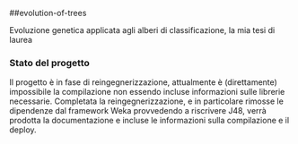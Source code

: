 ##evolution-of-trees

Evoluzione genetica applicata agli alberi di classificazione, la mia tesi di laurea

### Stato del progetto

Il progetto è in fase di reingegnerizzazione, attualmente è (direttamente) impossibile la compilazione non essendo incluse informazioni sulle librerie necessarie.
Completata la reingegnerizzazione, e in particolare rimosse le dipendenze dal framework Weka provvedendo a riscrivere J48, verrà prodotta la documentazione e incluse
le informazioni sulla compilazione e il deploy.
